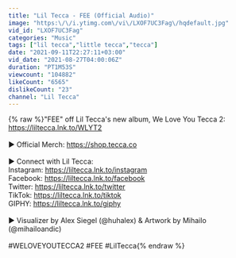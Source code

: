 ```yaml
---
title: "Lil Tecca - FEE (Official Audio)"
image: "https:\/\/i.ytimg.com\/vi\/LXOF7UC3Fag\/hqdefault.jpg"
vid_id: "LXOF7UC3Fag"
categories: "Music"
tags: ["lil tecca","little tecca","tecca"]
date: "2021-09-11T22:27:11+03:00"
vid_date: "2021-08-27T04:00:06Z"
duration: "PT1M53S"
viewcount: "104882"
likeCount: "6565"
dislikeCount: "23"
channel: "Lil Tecca"
---
```

{% raw %}&quot;FEE&quot; off Lil Tecca's new album, We Love You Tecca 2:<br /><a rel="nofollow" target="blank" href="https://liltecca.lnk.to/WLYT2">https://liltecca.lnk.to/WLYT2</a><br /><br />► Official Merch: <a rel="nofollow" target="blank" href="https://shop.tecca.co">https://shop.tecca.co</a><br /><br />► Connect with Lil Tecca:<br />Instagram: <a rel="nofollow" target="blank" href="https://liltecca.lnk.to/instagram">https://liltecca.lnk.to/instagram</a><br />Facebook: <a rel="nofollow" target="blank" href="https://liltecca.lnk.to/facebook">https://liltecca.lnk.to/facebook</a><br />Twitter: <a rel="nofollow" target="blank" href="https://liltecca.lnk.to/twitter">https://liltecca.lnk.to/twitter</a><br />TikTok: <a rel="nofollow" target="blank" href="https://liltecca.lnk.to/tiktok">https://liltecca.lnk.to/tiktok</a><br />GIPHY: <a rel="nofollow" target="blank" href="https://liltecca.lnk.to/giphy">https://liltecca.lnk.to/giphy</a><br /><br />► Visualizer by Alex Siegel (@huhalex) &amp; Artwork by Mihailo (@mihailoandic)<br /><br />#WELOVEYOUTECCA2 #FEE #LilTecca{% endraw %}
